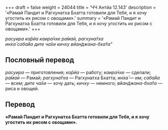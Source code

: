 +++
draft = false
weight = 24044
title = 'ЧЧ Антйа 12.143'
description = '«Рамай Пандит и Рагхунатха Бхатта готовили для Тебя, и я хочу угостить их рисом с овощами».'
summary = '«Рамай Пандит и Рагхунатха Бхатта готовили для Тебя, и я хочу угостить их рисом с овощами».'
+++

_расуира ка̄рйа каира̄чхе ра̄ма̄и, рагхуна̄тха  
ин̇ха̄ саба̄йа дите ча̄хи кичху вйан̃джана-бха̄та”_

## Пословный перевод

_расуира_ — приготовления; _ка̄рйа_ — работу; _каира̄чхе_ — сделали; _ра̄ма̄и_ — Рамай; _рагхуна̄тха_ — Рагхунатха Бхатта; _ин̇ха̄_ — им; _саба̄йа_ — всем; _дите_ _ча̄хи_ — хочу дать; _кичху_ — немного; _вйан̃джана_\-_бха̄та_ — риса и овощей.

## Перевод

**«Рамай Пандит и Рагхунатха Бхатта готовили для Тебя, и я хочу угостить их рисом с овощами».**
